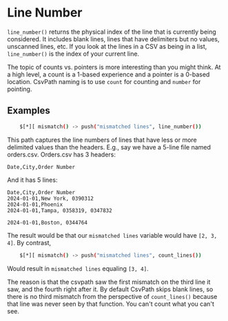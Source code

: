 
# Line Number

`line_number()` returns the physical index of the line that is currently being considered. It includes blank lines, lines that have delimiters but no values, unscanned lines, etc. If you look at the lines in a CSV as being in a list, `line_number()` is the index of your current line.

The topic of counts vs. pointers is more interesting than you might think. At a high level, a count is a 1-based experience and a pointer is a 0-based location. CsvPath naming is to use `count` for counting and `number` for pointing.

## Examples

```bash
    $[*][ mismatch() -> push("mismatched lines", line_number())
```
This path captures the line numbers of lines that have less or more delimited values than the headers. E.g., say we have a 5-line file named orders.csv. Orders.csv has 3 headers:

```csv
Date,City,Order Number
```

And it has 5 lines:

```csv
Date,City,Order Number
2024-01-01,New York, 0390312
2024-01-01,Phoenix
2024-01-01,Tampa, 0358319, 0347832

2024-01-01,Boston, 0344764
```

The result would be that our `mismatched lines` variable would have `[2, 3, 4]`. By contrast,

```bash
    $[*][ mismatch() -> push("mismatched lines", count_lines())
```

Would result in `mismatched lines` equaling `[3, 4]`.

The reason is that the csvpath saw the first mismatch on the third line it saw, and the fourth right after it. By default CsvPath skips blank lines, so there is no third mismatch from the perspective of `count_lines()` because that line was never seen by that function. You can't count what you can't see.

